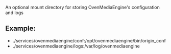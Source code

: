An optional mount directory for storing OvenMediaEngine's configuration and logs

## Example:
- ./services/ovenmediaengine/conf:/opt/ovenmediaengine/bin/origin_conf
- ./services/ovenmediaengine/logs:/var/log/ovenmediaengine
